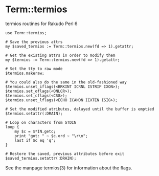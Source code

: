 Term::termios
============

termios routines for Rakudo Perl 6

    use Term::termios;
    
    # Save the previous attrs
    my $saved_termios := Term::termios.new(fd => 1).getattr;
    
    # Get the existing attrs in order to modify them
    my $termios := Term::termios.new(fd => 1).getattr;
    
    # Set the tty to raw mode
    $termios.makeraw;
    
    # You could also do the same in the old-fashioned way
    $termios.unset_iflags(<BRKINT ICRNL ISTRIP IXON>);
    $termios.set_oflags(<ONLCR>);
    $termios.set_cflags(<CS8>);
    $termios.unset_lflags(<ECHO ICANON IEXTEN ISIG>);
    
    # Set the modified atributes, delayed until the buffer is emptied
    $termios.setattr(:DRAIN);
    
    # Loop on characters from STDIN
    loop {
        my $c = $*IN.getc;
        print "got: " ~ $c.ord ~ "\r\n";
        last if $c eq 'q';
    }
    
    # Restore the saved, previous attributes before exit
    $saved_termios.setattr(:DRAIN);

See the manpage termios(3) for information about the flags.

